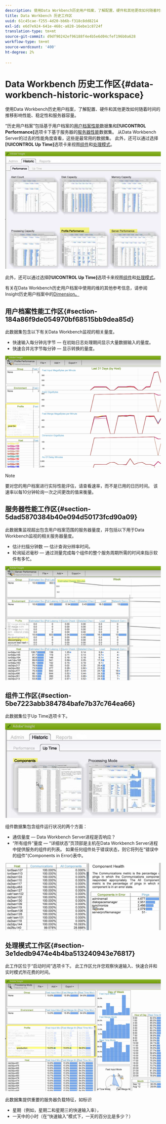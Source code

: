 ```yaml
---
description: 使用Data Workbench历史用户档案，了解配置、硬件和其他更改如何随着时间的推移影响性能、稳定性和服务器容量。
title: Data Workbench 历史工作区
uuid: 61c45cae-f255-4d20-bb6b-f318c8dd8214
exl-id: e6d7e924-641e-468c-a828-16ebe1c8724f
translation-type: tm+mt
source-git-commit: d9df90242ef96188f4e4b5e6d04cfef196b0a628
workflow-type: tm+mt
source-wordcount: '400'
ht-degree: 2%

---
```


# Data Workbench 历史工作区{#data-workbench-historic-workspace}

使用Data Workbench历史用户档案，了解配置、硬件和其他更改如何随着时间的推移影响性能、稳定性和服务器容量。

“历史用户档案”包括基于用户档案的[用户档案性能](../../../home/monitoring-installation/monitoring-profiles/monitoring-historical-using.md#section-184a86f9de054970bf68515bb9dea85d)数据集和&#x200B;**[!UICONTROL Performance]**&#x200B;选项卡下基于服务器的[服务器性能](../../../home/monitoring-installation/monitoring-profiles/monitoring-historical-using.md#section-5dad5870384b40e094d50173fcd90a09)数据集。 从Data Workbench Server的过去的性能角度查看，这些是最常用的数据集。 此外，还可以通过选择&#x200B;**[!UICONTROL Up Time]**&#x200B;选项卡来视图[组件](../../../home/monitoring-installation/monitoring-profiles/monitoring-historical-using.md#section-5be7223abb384784bafe7b37c764ea66)和[处理模式](../../../home/monitoring-installation/monitoring-profiles/monitoring-historical-using.md#section-5be7223abb384784bafe7b37c764ea66)。

![](assets/Historic_Performance.png)

此外，还可以通过选择&#x200B;**[!UICONTROL Up Time]**&#x200B;选项卡来视图[组件](../../../home/monitoring-installation/monitoring-profiles/monitoring-historical-using.md#section-5be7223abb384784bafe7b37c764ea66)和[处理模式](../../../home/monitoring-installation/monitoring-profiles/monitoring-historical-using.md#section-5be7223abb384784bafe7b37c764ea66)。

有关在Data Workbench历史用户档案中使用的维的其他参考信息，请参阅Insight历史用户档案中的[Dimension。](../../../home/monitoring-installation/monitoring-appendix/monitoring-historical.md#concept-a42837c9c9274f83ad5bc5a6720f02b0)

## 用户档案性能工作区{#section-184a86f9de054970bf68515bb9dea85d}

此数据集包含以下有关Data Workbench监视的相关量度。

* 快速输入每分钟兆字节 — 在初始日志处理期间显示大量数据输入的量度。
* 快速合并兆字节每分钟 — 显示转换的量度。

![](assets/Historic_Profile_Performance.png)

>[!NOTE]
>
>要对您的用户档案进行实际性能评估，请查看速率，而不是已用的日历时间。 该速率以每10分钟轮询一次之间更改的值来衡量。

## 服务器性能工作区{#section-5dad5870384b40e094d50173fcd90a09}

此数据集监视超出包含用户档案范围的服务器量度，并包括以下用于Data Workbench监视的相关服务器量度。

* 估计扫描分钟数 — 估计查询分辨率时间。
* 轮询延迟毫秒 — 通过测量完成每个组件的整个服务周期所需的时间来指示软件有多忙。

![](assets/Historic_Server_Performance.png)

## 组件工作区{#section-5be7223abb384784bafe7b37c764ea66}

此数据集位于Up Time选项卡下。

![](assets/Up_Time.png)

组件数据集包含组件运行状况的两个方面：

* 通信量度 — Data Workbench Server进程是否响应？
* “所有组件”量度 — “详细状态”页顶部是主机在Data Workbench Server进程中提供服务的组件的列表。 如果任何组件处于错误状态，则它将列在“错误中的组件”(Components in Error)表中。

![](assets/Up_Time_components.png)

## 处理模式工作区{#section-3e1dedb9474e4b4ba513240943e76817}

此工作区位于“启动时间”选项卡下。 此工作区允许您观察快速输入、快速合并和实时模式所花费的时间。

![](assets/Up_Time_Processing_mode.png)

此数据集提供重要的服务器负载特征，如标识

* 星期（例如，星期二和星期三的快速输入率），
* 一天中的小时（在“快速输入”模式下，一天的百分比是多少？）
